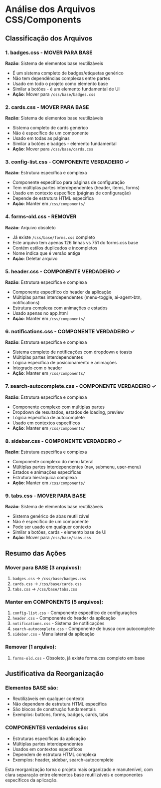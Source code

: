 # Análise dos Arquivos CSS/Components

## Classificação dos Arquivos

### 1. **badges.css** - MOVER PARA BASE
**Razão**: Sistema de elementos base reutilizáveis
- É um sistema completo de badges/etiquetas genérico
- Não tem dependências complexas entre partes
- Usado em todo o projeto como elemento base
- Similar a botões - é um elemento fundamental de UI
- **Ação**: Mover para `/css/base/badges.css`

### 2. **cards.css** - MOVER PARA BASE
**Razão**: Sistema de elementos base reutilizáveis
- Sistema completo de cards genérico
- Não é específico de um componente
- Usado em todas as páginas
- Similar a botões e badges - elemento fundamental
- **Ação**: Mover para `/css/base/cards.css`

### 3. **config-list.css** - COMPONENTE VERDADEIRO ✓
**Razão**: Estrutura específica e complexa
- Componente específico para páginas de configuração
- Tem múltiplas partes interdependentes (header, items, forms)
- Usado em contexto específico (páginas de configuração)
- Depende de estrutura HTML específica
- **Ação**: Manter em `/css/components/`

### 4. **forms-old.css** - REMOVER
**Razão**: Arquivo obsoleto
- Já existe `/css/base/forms.css` completo
- Este arquivo tem apenas 126 linhas vs 751 do forms.css base
- Contém estilos duplicados e incompletos
- Nome indica que é versão antiga
- **Ação**: Deletar arquivo

### 5. **header.css** - COMPONENTE VERDADEIRO ✓
**Razão**: Estrutura específica e complexa
- Componente específico do header da aplicação
- Múltiplas partes interdependentes (menu-toggle, ai-agent-btn, notifications)
- Estrutura complexa com animações e estados
- Usado apenas no app.html
- **Ação**: Manter em `/css/components/`

### 6. **notifications.css** - COMPONENTE VERDADEIRO ✓
**Razão**: Estrutura específica e complexa
- Sistema completo de notificações com dropdown e toasts
- Múltiplas partes interdependentes
- Lógica específica de posicionamento e animações
- Integrado com o header
- **Ação**: Manter em `/css/components/`

### 7. **search-autocomplete.css** - COMPONENTE VERDADEIRO ✓
**Razão**: Estrutura específica e complexa
- Componente complexo com múltiplas partes
- Dropdown de resultados, estados de loading, preview
- Lógica específica de autocomplete
- Usado em contextos específicos
- **Ação**: Manter em `/css/components/`

### 8. **sidebar.css** - COMPONENTE VERDADEIRO ✓
**Razão**: Estrutura específica e complexa
- Componente complexo do menu lateral
- Múltiplas partes interdependentes (nav, submenu, user-menu)
- Estados e animações específicas
- Estrutura hierárquica complexa
- **Ação**: Manter em `/css/components/`

### 9. **tabs.css** - MOVER PARA BASE
**Razão**: Sistema de elementos base reutilizáveis
- Sistema genérico de abas reutilizável
- Não é específico de um componente
- Pode ser usado em qualquer contexto
- Similar a botões, cards - elemento base de UI
- **Ação**: Mover para `/css/base/tabs.css`

## Resumo das Ações

### Mover para BASE (3 arquivos):
1. `badges.css` → `/css/base/badges.css`
2. `cards.css` → `/css/base/cards.css`
3. `tabs.css` → `/css/base/tabs.css`

### Manter em COMPONENTS (5 arquivos):
1. `config-list.css` - Componente específico de configurações
2. `header.css` - Componente do header da aplicação
3. `notifications.css` - Sistema de notificações
4. `search-autocomplete.css` - Componente de busca com autocomplete
5. `sidebar.css` - Menu lateral da aplicação

### Remover (1 arquivo):
1. `forms-old.css` - Obsoleto, já existe forms.css completo em base

## Justificativa da Reorganização

### Elementos BASE são:
- Reutilizáveis em qualquer contexto
- Não dependem de estrutura HTML específica
- São blocos de construção fundamentais
- Exemplos: buttons, forms, badges, cards, tabs

### COMPONENTES verdadeiros são:
- Estruturas específicas da aplicação
- Múltiplas partes interdependentes
- Usados em contextos específicos
- Dependem de estrutura HTML complexa
- Exemplos: header, sidebar, search-autocomplete

Esta reorganização torna o projeto mais organizado e manutenível, com clara separação entre elementos base reutilizáveis e componentes específicos da aplicação.